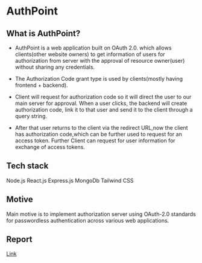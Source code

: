 # AuthPoint

## What is AuthPoint?
- AuthPoint is a web application built on OAuth 2.0. which allows clients(other website owners) to get information of users for authorization from server with the approval of resource owner(user) without sharing any credentials. 

- The Authorization Code grant type is used by clients(mostly having frontend + backend).

- Client will request for authorization code so it will direct the user to our main server for approval. When a user clicks, the backend will create authorization code, link it to that user and send it to the client through a query string.

- After that user returns to the client via the redirect URL,now the client has authorization code,which can be further used to request for an access token.
Further Client can request for user information for exchange of access tokens.

## Tech stack
Node.js
React.js
Express.js
MongoDb
Tailwind CSS

## Motive
Main motive is to implement authorization server using OAuth-2.0 standards for passwordless authentication across various web applications.

## Report
[Link](https://drive.google.com/file/d/1A1mnQ2-XqWXUbscccZKzRDg2p8enkqJd/view?usp=sharing)

